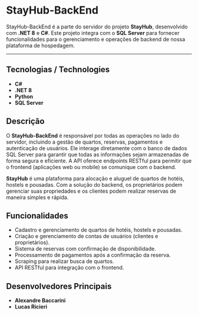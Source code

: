 # StayHub-BackEnd

StayHub-BackEnd é a parte do servidor do projeto **StayHub**, desenvolvido com **.NET 8** e **C#**. Este projeto integra com o **SQL Server** para fornecer funcionalidades para o gerenciamento e operações de backend de nossa plataforma de hospedagem.

---

## Tecnologias / Technologies

- **C#**
- **.NET 8**
- **Python**
- **SQL Server**

## Descrição

O **StayHub-BackEnd** é responsável por todas as operações no lado do servidor, incluindo a gestão de quartos, reservas, pagamentos e autenticação de usuários. Ele interage diretamente com o banco de dados SQL Server para garantir que todas as informações sejam armazenadas de forma segura e eficiente. A API oferece endpoints RESTful para permitir que o frontend (aplicações web ou mobile) se comunique com o backend.

**StayHub** é uma plataforma para alocação e aluguel de quartos de hotéis, hostels e pousadas. Com a solução do backend, os proprietários podem gerenciar suas propriedades e os clientes podem realizar reservas de maneira simples e rápida.

## Funcionalidades

- Cadastro e gerenciamento de quartos de hotéis, hostels e pousadas.
- Criação e gerenciamento de contas de usuários (clientes e proprietários).
- Sistema de reservas com confirmação de disponibilidade.
- Processamento de pagamentos após a confirmação da reserva.
- Scraping para realizar busca de quartos.
- API RESTful para integração com o frontend.

## Desenvolvedores Principais

- **Alexandre Baccarini**
- **Lucas Ricieri**
